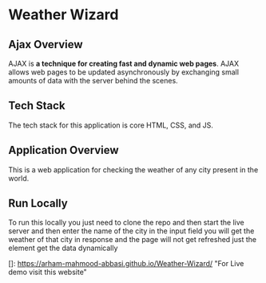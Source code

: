 # Weather Wizard

## Ajax Overview

AJAX is **a technique for creating fast and dynamic web pages**. AJAX allows web pages to be updated asynchronously by exchanging small amounts of data with the server behind the scenes.



## Tech Stack

The tech stack for this application is core HTML, CSS, and JS.

## Application Overview

This is a web application for checking the weather of any city present in the world.

##  Run Locally

To run this locally you just need to clone the repo and then start the live server and then enter the name of the city in the input field you will get the weather of that city in response and the page will not get refreshed just the element get the data dynamically

[]: https://arham-mahmood-abbasi.github.io/Weather-Wizard/	"For Live demo visit this website"

